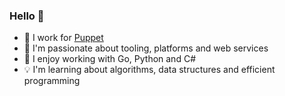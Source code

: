 ### Hello 👋

- 🏢 I work for [Puppet](https://github.com/puppetlabs)
- 🌱 I'm passionate about tooling, platforms and web services
- 💬 I enjoy working with Go, Python and C#
- 💡 I'm learning about algorithms, data structures and efficient programming
